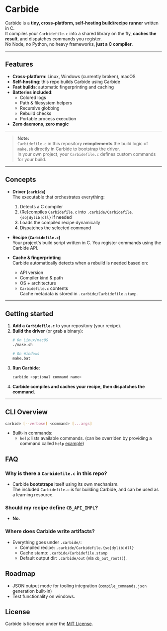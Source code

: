 # Carbide

Carbide is a **tiny, cross-platform, self-hosting build/recipe runner** written in C.  
It compiles your `Carbidefile.c` into a shared library on the fly, **caches the result**, and dispatches commands you register.  
No Node, no Python, no heavy frameworks, **just a C compiler**.

---

## Features

- **Cross-platform**: Linux, Windows (currently broken), macOS
- **Self-hosting**: this repo builds Carbide using Carbide
- **Fast builds**: automatic fingerprinting and caching
- **Batteries included**:
  - Colored logs
  - Path & filesystem helpers
  - Recursive globbing
  - Rebuild checks
  - Portable process execution
- **Zero daemons, zero magic**

---

> **Note:**  
> `Carbidefile.c` in this repository **reimplements** the build logic of `make.sh` directly in Carbide to bootstrap the driver.  
> In your own project, your `Carbidefile.c` defines custom commands for your build.

---

## Concepts

- **Driver (`carbide`)**  
  The executable that orchestrates everything:
  1. Detects a C compiler
  2. (Re)compiles `Carbidefile.c` into `.carbide/Carbidefile.{so|dylib|dll}` if needed
  3. Loads the compiled recipe dynamically
  4. Dispatches the selected command

- **Recipe (`Carbidefile.c`)**  
  Your project's build script written in C. You register commands using the Carbide API.

- **Cache & fingerprinting**  
  Carbide automatically detects when a rebuild is needed based on:
  - API version
  - Compiler kind & path
  - OS + architecture
  - `Carbidefile.c` contents  
  Cache metadata is stored in `.carbide/Carbidefile.stamp`.

---

## Getting started

1. **Add a `Carbidefile.c`** to your repository (your recipe).
2. **Build the driver** (or grab a binary):
   ```bash
   # On Linux/macOS
   ./make.sh

   # On Windows
   make.bat
   ```
3. **Run Carbide**:
    ```bash
    carbide <optional command name>
    ```
4. **Carbide compiles and caches your recipe, then dispatches the command.**

---

## CLI Overview 

```bash
carbide [--verbose] <command> [...args]
```

- Built-in commands:
    - `help`: lists available commands. (can be overriden by providing a command called `help` [example](Carbidefile.c#456))

## FAQ

### Why is there a `Carbidefile.c` in this repo?
- Carbide **bootstraps** itself using its own mechanism.  
The included `Carbidefile.c` is for building Carbide, and can be used as a learning resource.
### Should my recipe define `CB_API_IMPL`?
- **No.**
### Where does Carbide write artifacts?
- Everything goes under `.carbide/`:
    - Compiled recipe: `.carbide/Carbidefile.{so|dylib|dll}`
    - Cache stamp: `.carbide/Carbidefile.stamp`
    - Default output dir: `.carbide/out` (via `cb_out_root()`).

## Roadmap

- JSON output mode for tooling integration (`compile_commands.json` generation built-in)
- Test functionality on windows.

## License

Carbide is licensed under the [MIT License](LICENSE).
